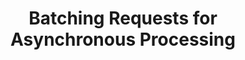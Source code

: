 ---
title: Batching Requests for Asynchronous Processing
weight: 1
variants: -flyte -serverless +byoc +selfmanaged
layout: py_example
example_file: /external/unionai-examples/integrations/connectors/openai_batch_connector/openai_batch_connector/openai_batch_connector_example_usage.py
---